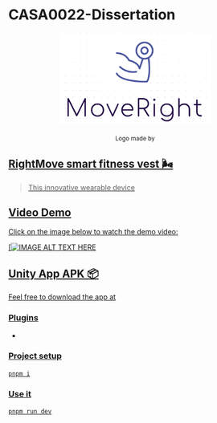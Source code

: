 # CASA0022-Dissertation
<p align='center'><img width="300px" style="display:block; margin:0 auto;" src="https://github.com/youdianhaoxiao/CASA0022-Dissertation/blob/main/logo.png" alt="D1">
</p>

<p align='center'>
<sub>Logo made by <a href="https://www.wix.com/logo/maker/" title="Wix logo maker"> </sub>
</p>

## RightMove smart fitness vest 🌬

> This innovative wearable device 

## Video Demo
Click on the image below to watch the demo video:


[![IMAGE ALT TEXT HERE]()


## Unity App APK 📦

Feel free to download the app at 


### Plugins

- 



### Project setup

```
pnpm i
```

### Use it

```
pnpm run dev
```

